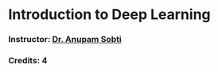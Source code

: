 # Introduction to Deep Learning 
### Instructor: [Dr. Anupam Sobti](https://anupamsobti.github.io/)
### Credits: 4